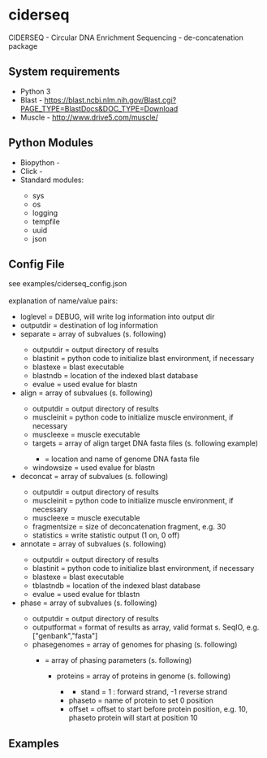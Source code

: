 # ciderseq
CIDERSEQ - Circular DNA Enrichment Sequencing - de-concatenation package

<H2>System requirements</H2>

<ul>
	<li>Python 3</li>
	<li>Blast - <a href="https://blast.ncbi.nlm.nih.gov/Blast.cgi?PAGE_TYPE=BlastDocs&DOC_TYPE=Download" target=_blank>https://blast.ncbi.nlm.nih.gov/Blast.cgi?PAGE_TYPE=BlastDocs&DOC_TYPE=Download</a> </l>
	<li>Muscle - <a href="http://www.drive5.com/muscle/" target=_blank>http://www.drive5.com/muscle/</a> </li>
</ul>

<H2>Python Modules</H2>
<ul>
	<li>Biopython - </li>
	<li>Click - </li>
	<li>Standard modules:</li>
	<ul>
		<li>sys</li>
		<li>os</li>
		<li>logging</li>
		<li>tempfile</li>
		<li>uuid</li>
		<li>json</li>
	</ul>
</ul>

<H2>Config File</H2>

<p>see examples/ciderseq_config.json<br><br>
explanation of name/value pairs:<br>
<ul>
<li>loglevel = DEBUG, will write log information into output dir</li>
<li>outputdir = destination of log information</li>

<li>separate = array of subvalues (s. following)</li>
<ul>
	<li>outputdir = output directory of results</li>
	<li>blastinit = python code to initialize blast environment, if necessary</li>
	<li>blastexe = blast executable </li>
	<li>blastndb = location of the indexed blast database</li>
	<li>evalue = used evalue for blastn</li>
</ul>

<li>align = array of subvalues (s. following)</li>
<ul>
	<li>outputdir = output directory of results</li>
	<li>muscleinit = python code to initialize muscle environment, if necessary</li>
	<li>muscleexe = muscle executable </li>
	<li>targets = array of align target DNA fasta files (s. following example)</li>
	<ul>
		<li><name of genome> = location and name of genome DNA fasta file</li> 
	</ul>
	<li>windowsize = used evalue for blastn</li>
</ul>

<li>deconcat = array of subvalues (s. following)</li>
<ul>
	<li>outputdir = output directory of results</li>
	<li>muscleinit = python code to initialize muscle environment, if necessary</li>
	<li>muscleexe = muscle executable </li>
	<li>fragmentsize = 	size of deconcatenation fragment, e.g. 30</li>
	<li>statistics = write statistic output (1 on, 0 off)</li>
</ul>
	
<li>annotate = array of subvalues (s. following)</li>
<ul>
	<li>outputdir = output directory of results</li>
	<li>blastinit = python code to initialize blast environment, if necessary</li>
	<li>blastexe = blast executable </li>
	<li>tblastndb = location of the indexed blast database</li>
	<li>evalue = used evalue for tblastn</li>
</ul>
	
<li>phase = array of subvalues (s. following)</li>
<ul>
	<li>outputdir = output directory of results</li>
	<li>outputformat = format of results as array, valid format s. SeqIO, e.g. ["genbank","fasta"] </li>
	<li>phasegenomes = array of genomes for phasing (s. following)</li>
	<ul>
		<li><name of genome> = array of phasing parameters (s. following)</li>
		<ul>
			<li>proteins = array of proteins in genome (s. following)</li>
			<ul>
				<li><name of protein = array of protein details (s. following)</li>
				<ul>
					<li>stand = 1 : forward strand, -1 reverse strand</li>
				</ul>
				<li>phaseto = name of protein to set 0 position</li>
				<li>offset = offset to start before protein position, e.g. 10, phaseto protein will start at position 10</li>
			</ul>
		</ul>
	</ul>
</ul>
</ul>
</p>

<H2>Examples</H2>


